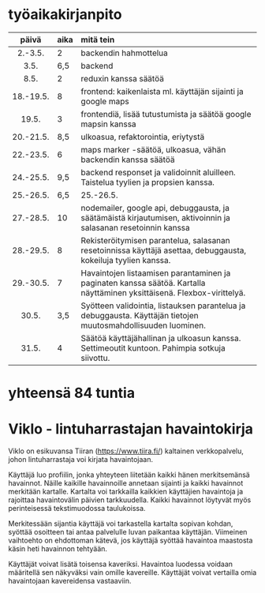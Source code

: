 # työaikakirjanpito

| päivä | aika | mitä tein  |
| :----:|:-----| :-----|
| 2.-3.5. | 2 | backendin hahmottelua
| 3.5. | 6,5 | backend
| 8.5. | 2   | reduxin kanssa säätöä
| 18.-19.5. | 8 | frontend: kaikenlaista ml. käyttäjän sijainti ja google maps
| 19.5. | 3 | frontendiä, lisää tutustumista ja säätöä google mapsin kanssa
| 20.-21.5. | 8,5 | ulkoasua, refaktorointia, eriytystä
| 22.-23.5. | 6 | maps marker -säätöä, ulkoasua, vähän backendin kanssa säätöä
| 24.-25.5. | 9,5 | backend responset ja validoinnit aluilleen. Taistelua tyylien ja propsien kanssa.
| 25.-26.5. | 6,5 | 25.-26.5. | bugeja korjattu, havaintoja tarkennettu, validointia harrastettu
| 27.-28.5. | 10 | nodemailer, google api, debuggausta, ja säätämäistä kirjautumisen, aktivoinnin ja salasanan resetoinnin kanssa
| 28.-29.5. | 8 | Rekisteröitymisen parantelua, salasanan resetoinnissa käyttäjä asettaa, debuggausta, kokeiluja tyylien kanssa.
| 29.-30.5. | 7 | Havaintojen listaamisen parantaminen ja paginaten kanssa säätöä. Kartalla näyttäminen yksittäisenä. Flexbox-virittelyä.
| 30.5. | 3,5 | Syötteen validointia, listauksen parantelua ja debuggausta. Käyttäjän tietojen muutosmahdollisuuden luominen.
| 31.5. | 4 | Säätöä käyttäjähallinan ja ulkoasun kanssa. Settimeoutit kuntoon. Pahimpia sotkuja siivottu.

# yhteensä 84 tuntia

# Viklo - lintuharrastajan havaintokirja

Viklo on esikuvansa Tiiran (https://www.tiira.fi/) kaltainen verkkopalvelu, johon lintuharrastaja voi kirjata havaintojaan.

Käyttäjä luo profiilin, jonka yhteyteen liitetään kaikki hänen merkitsemänsä havainnot. Näille kaikille havainnoille annetaan sijainti ja kaikki havainnot merkitään kartalle. Kartalta voi tarkkailla kaikkien käyttäjien havaintoja ja rajoittaa havaintovälin päivien tarkkuudella. Kaikki havainnot löytyvät myös perinteisessä tekstimuodossa taulukoissa. 

Merkitessään sijantia käyttäjä voi tarkastella kartalta sopivan kohdan, syöttää osoitteen tai antaa palvelulle luvan paikantaa käyttäjän. Viimeinen vaihtoehto on ehdottoman kätevä, jos käyttäjä syöttää havaintoa maastosta käsin heti havainnon tehtyään.

Käyttäjät voivat lisätä toisensa kaveriksi. Havaintoa luodessa voidaan määritellä sen näkyväksi vain omille kavereille. Käyttäjät voivat vertailla omia havaintojaan kavereidensa vastaaviin.